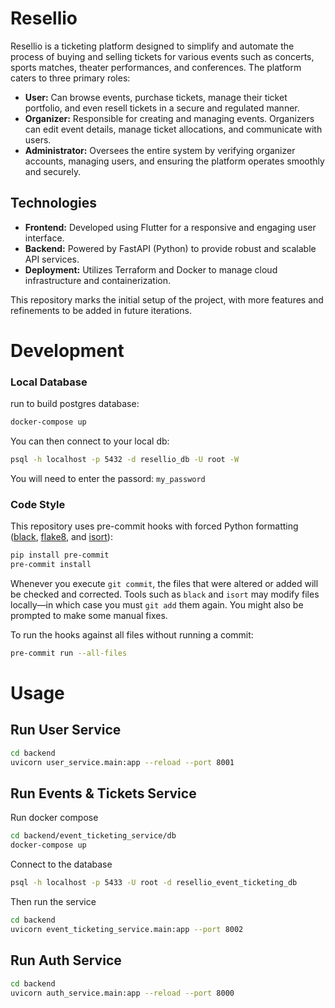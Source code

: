 # Resellio

Resellio is a ticketing platform designed to simplify and automate the process of buying and selling tickets for various events such as concerts, sports matches, theater performances, and conferences. The platform caters to three primary roles:

- **User:** Can browse events, purchase tickets, manage their ticket portfolio, and even resell tickets in a secure and regulated manner.
- **Organizer:** Responsible for creating and managing events. Organizers can edit event details, manage ticket allocations, and communicate with users.
- **Administrator:** Oversees the entire system by verifying organizer accounts, managing users, and ensuring the platform operates smoothly and securely.

## Technologies

- **Frontend:** Developed using Flutter for a responsive and engaging user interface.
- **Backend:** Powered by FastAPI (Python) to provide robust and scalable API services.
- **Deployment:** Utilizes Terraform and Docker to manage cloud infrastructure and containerization.

This repository marks the initial setup of the project, with more features and refinements to be added in future iterations.


# Development
### Local Database
run to build postgres database:
```sh
docker-compose up
```

You can then connect to your local db:
```sh
psql -h localhost -p 5432 -d resellio_db -U root -W
```
You will need to enter the passord: `my_password`
### Code Style

This repository uses pre-commit hooks with forced Python formatting ([black](https://github.com/psf/black), [flake8](https://flake8.pycqa.org/en/latest/), and [isort](https://pycqa.github.io/isort/)):

```sh
pip install pre-commit
pre-commit install
```

Whenever you execute `git commit`, the files that were altered or added will be checked and corrected. Tools such as `black` and `isort` may modify files locally—in which case you must `git add` them again. You might also be prompted to make some manual fixes.

To run the hooks against all files without running a commit:

```sh
pre-commit run --all-files
```

# Usage

## Run User Service
```sh
cd backend
uvicorn user_service.main:app --reload --port 8001
```

## Run Events & Tickets Service
Run docker compose
```sh
cd backend/event_ticketing_service/db
docker-compose up
```

Connect to the database
```sh
psql -h localhost -p 5433 -U root -d resellio_event_ticketing_db
```

Then run the service
```sh
cd backend
uvicorn event_ticketing_service.main:app --port 8002
```

## Run Auth Service
```sh
cd backend
uvicorn auth_service.main:app --reload --port 8000
```
